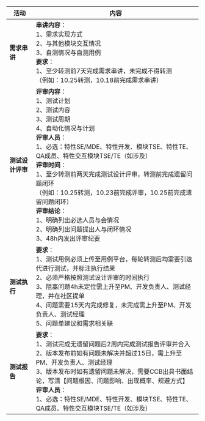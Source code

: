 



| 活动             | 内容                                                         |
| ---------------- | ------------------------------------------------------------ |
| **需求串讲**     | **串讲内容**：<br />1、需求实现方式<br />2、与其他模块交互情况<br />3、自测情况与自测用例<br />**要求**：<br />1、至少转测前7天完成需求串讲，未完成不得转测<br />（例如：10.25转测，10.18前完成需求串讲） |
| **测试设计评审** | **评审内容**：<br />1、测试计划<br />2、测试内容<br />3、测试周期<br />4、自动化情况与计划<br />**评审人员**：<br />1、必选：特性SE/MDE、特性开发、模块TSE、特性TE、QA成员、特性交互模块TSE/TE（如涉及）<br />**评审时间**：<br />1、至少转测前两天完成测试设计评审，转测前完成遗留问题闭环<br />（例如：10.25转测，10.23前完成评审，10.25前完成遗留问题闭环）<br />**评审结论**：<br />1、明确列出必选人员与会情况<br />2、明确列出问题提出人与闭环情况<br />3、48h内发出评审纪要 |
| **测试执行**     | **要求**：<br />1、测试用例必须上传至用例平台，每轮转测后均需要引迭代进行测试，并标注执行结果<br />2、必须严格按照测试设计评审的时间执行<br />3、阻塞问题4h未定位需上升至PM、开发负责人、测试经理，并在社区提单<br />4、问题需要15天内完成修复，未完成需上升至PM、开发负责人、测试经理<br />5、问题单建议和需求相关联 |
| **测试报告**     | **要求**：<br />1、测试完成无遗留问题后2周内完成测试报告评审并合入<br />2、版本发布前如有问题未解决并超过15日，需上升至PM、开发负责人、测试经理<br />3、版本发布时如有遗留问题未解决，需要CCB出具书面结论，写清【问题根因、问题影响、出现概率、规避方式】<br />**评审人员**：<br />1、必选：特性SE/MDE、特性开发、模块TSE、特性TE、QA成员、特性交互模块TSE/TE（如涉及） |